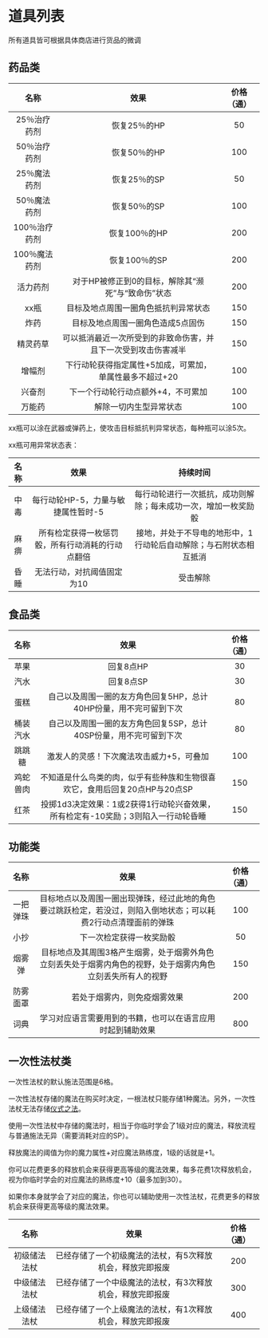 # 道具列表

所有道具皆可根据具体商店进行货品的微调

## 药品类

名称|效果|价格（通）
:--:|:--:|:--:
25％治疗药剂|恢复25％的HP|50
50％治疗药剂|恢复50％的HP|100
25％魔法药剂|恢复25％的SP|50
50％魔法药剂|恢复50％的SP|100
100％治疗药剂|恢复100％的HP|200
100％魔法药剂|恢复100％的SP|200
活力药剂|对于HP被修正到0的目标，解除其“濒死”与“致命伤”状态|200
xx瓶|目标及地点周围一圈角色抵抗判异常状态|150
炸药|目标及地点周围一圈角色造成5点固伤|150
精灵药草|可以抵消最近一次所受到的非致命伤害，并且下一次受到攻击伤害减半|150
增幅剂|下行动轮获得指定属性+5加成，可累加，单属性最多不超过+20|100
兴奋剂|下一个行动轮行动点额外+4，不可累加|100
万能药|解除一切内生型异常状态|100

xx瓶可以涂在武器或弹药上，使攻击目标抵抗判异常状态，每种瓶可以涂5次。

xx瓶可用异常状态表：

名称|效果|持续时间
:--:|:--:|:--:
中毒|每行动轮HP-5，力量与敏捷属性暂时-5|每行动轮进行一次抵抗，成功则解除；每未成功一次，增加一枚奖励骰
麻痹|所有检定获得一枚惩罚骰，所有行动消耗的行动点翻倍|接地，并处于不导电的地形中，1行动轮后自动解除；与石附状态相互抵消
昏睡|无法行动，对抗阈值固定为10|受击解除

## 食品类

名称|效果|价格（通）
:--:|:--:|:--:
苹果|回复8点HP|30
汽水|回复8点SP|30
蛋糕|自己以及周围一圈的友方角色回复5HP，总计40HP份量，用不完可留到下次|80
桶装汽水|自己以及周围一圈的友方角色回复5SP，总计40SP份量，用不完可留到下次|80
跳跳糖|激发人的灵感！下次魔法攻击威力+5，可叠加|100
鸡蛇兽肉|不知道是什么鸟类的肉，似乎有些种族和生物很喜欢它，食用后回复20点HP与20点SP|150
红茶|投掷1d3决定效果：1或2获得1行动轮兴奋效果，所有检定有-10奖励；3则陷入一行动轮昏睡|150

## 功能类

名称|效果|价格（通）
:--:|:--:|:--:
一把弹珠|目标地点以及周围一圈出现弹珠，经过此地的角色要过跳跃检定，若没过，则陷入倒地状态；可以耗费2行动点清理面前的弹珠|100
小抄|下一次检定获得一枚奖励骰|50
烟雾弹|目标地点及其周围3格产生烟雾，处于烟雾外角色立刻丢失处于烟雾内角色的视野，处于烟雾内角色立刻丢失所有人的视野|150
防雾面罩|若处于烟雾内，则免疫烟雾效果|200
词典|学习对应语言需要用到的书籍，也可以在语言应用时起到辅助效果|800

## 一次性法杖类

一次性法杖的默认施法范围是6格。

一次性法杖存储的魔法在购买时决定，一根法杖只能存储1种魔法。另外，一次性法杖无法存储<a href="/rules/V4.x rules/8·magic/#仪式之法" target="_blank">仪式之法</a>。

使用一次性法杖中存储的魔法时，相当于你临时学会了1级对应的魔法，释放流程与普通施法无异（需要消耗对应的SP）。

释放魔法的阈值为你的魔力属性+对应魔法熟练度，1级的话就是+1。

你可以花费更多的释放机会来获得更高等级的魔法效果，每多花费1次释放机会，视为你临时学会的对应魔法的熟练度+10（最多加到30）。

如果你本身就学会了对应的魔法，你也可以辅助使用一次性法杖，花费更多的释放机会来获得更高等级的魔法效果。

名称|效果|价格（通）
:--:|:--:|:--:
初级储法法杖|已经存储了一个初级魔法的法杖，有5次释放机会，释放完即报废|200
中级储法法杖|已经存储了一个中级魔法的法杖，有3次释放机会，释放完即报废|300
上级储法法杖|已经存储了一个上级魔法的法杖，有1次释放机会，释放完即报废|400

